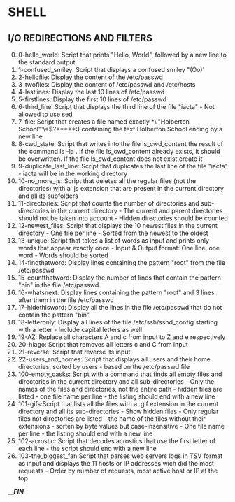 # SHELL
## I/O REDIRECTIONS AND FILTERS

0. 0-hello_world: Script that prints "Hello, World", followed by a new line to the standard output
1. 1-confused_smiley: Script that displays a confused smiley "(Ôo)'
2. 2-hellofile: Display the content of the /etc/passwd
3. 3-twofiles: Display the content of /etc/passwd and /etc/hosts
4. 4-lastlines: Display the last 10 lines of /etc/passwd
5. 5-firstlines: Display the first 10 lines of /etc/passwd
6. 6-third_line: Script that displays the third line of the file "iacta" - Not allowed to use sed
7. 7-file: Script that creates a file named exactly \*\\'"Holberton School"\'\\*$\?\*\*\*\*\*:) containing the text Holberton School ending by a new line
8. 8-cwd_state: Script that  writes into the file ls_cwd_content the result of the command ls -la . If the file ls_cwd_content already exists, it should be overwritten. If the file ls_cwd_content does not exist,create it
9. 9-duplicate_last_line: Script that duplicates the last line of the file "iacta" - iacta will be in the working directory
10. 10-no_more_js: Script that deletes all the regular files (not the directories) with a .js extension that are present in the current directory and all its subfolders
11. 11-directories: Script that counts the number of directories and sub-directories in the current directory - The current and parent directories should not be taken into account - Hidden directories should be counted
12. 12-newest_files: Script that displays the 10 newest files in the current directory - One file per line - Sorted from the newest to the oldest
13. 13-unique: Script that takes a list of words as input and prints only words that appear exactly once - Input & Output format: One line, one word - Words should be sorted
14. 14-findthatword: Display lines containing the pattern "root" from the file /etc/passwd
15. 15-countthatword: Display the number of lines that contain the pattern "bin" in the file /etc/passwd
16. 16-whatsnext: Display lines containing the pattern "root" and 3 lines after them in the file /etc/passwd
17. 17-hidethisword: Display all the lines in the file /etc/passwd that do not contain the pattern "bin"
18. 18-letteronly: Display all lines of the file /etc/ssh/sshd_config starting with a letter - Include capital letters as well
19. 19-AZ: Replace all characters A and c from input to Z and e respectively
20. 20-hiago: Script that removes all letters c and C from input
21. 21-reverse: Script that reverse its input
22. 22-users_and_homes: Script that displays all users and their home directories, sorted by users - based on the /etc/passwd file
23. 100-empty_casks: Script with a command that finds all empty files and directories in the current directory and all sub-directories - Only the names of the files and directories, not the entire path - hidden files are listed - one file name per line - the listing should end with a new line
24. 101-gifs:Script that lists all the files with a .gif extension in the current directory and all its sub-directories - Show hidden files - Only regular files not directories are listed - the name of the files without their extensions - sorten by byte values but case-insensitive - One file name per line - the listing should end with a new line
25. 102-acrostic: Script that decodes acrostics that use the first letter of each line - the script should end with a new line
26. 103-the_biggest_fan:Script that parses web servers logs in TSV format as input and displays the 11 hosts or IP addresses wich did the most requests - Order by number of requests, most active host or IP at the top

_________________________FIN_______________________